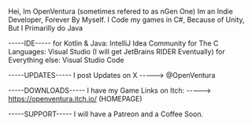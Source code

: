 Hei,
Im OpenVentura (sometimes refered to as nGen One)
Im an Indie Developer, Forever By Myself.
I Code my games in C#, Because of Unity, But I Primarilly do Java 

-----IDE-----
for Kotlin & Java: IntelliJ Idea Community
for The C Languages: Visual Studio (I will get JetBrains RIDER Eventually)
for Everything else: Visual Studio Code

-----UPDATES-----
I post Updates on X
-----> @OpenVentura

-----DOWNLOADS-----
I have my Game Links on Itch:
-----> https://openventura.itch.io/ (HOMEPAGE)

-----SUPPORT-----
I will have a Patreon and a Coffee Soon.
